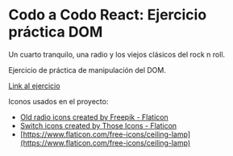 # Codo a Codo React: Ejercicio práctica DOM

Un cuarto tranquilo, una radio y los viejos clásicos del rock n roll. 

Ejercicio de práctica de manipulación del DOM.

[Link al ejercicio](https://pazspera.github.io/cac-react-practica-js/)

Iconos usados en el proyecto:
- [Old radio icons created by Freepik - Flaticon](https://www.flaticon.com/free-icons/old-radio)
- [Switch icons created by Those Icons - Flaticon](https://www.flaticon.com/free-icons/switch)
- [https://www.flaticon.com/free-icons/ceiling-lamp](https://www.flaticon.com/free-icons/ceiling-lamp)

